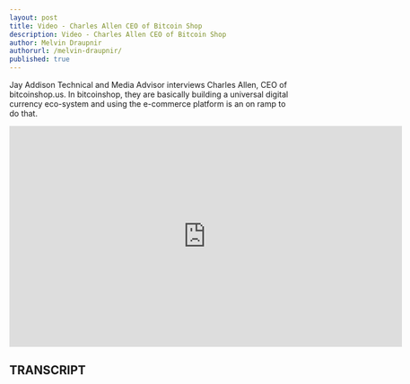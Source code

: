 ```yaml
---
layout: post
title: Video - Charles Allen CEO of Bitcoin Shop
description: Video - Charles Allen CEO of Bitcoin Shop
author: Melvin Draupnir
authorurl: /melvin-draupnir/
published: true
---
```


<p>Jay Addison Technical and Media Advisor interviews Charles Allen, CEO of bitcoinshop.us. In bitcoinshop, they are basically building a universal digital currency eco-system and using the e-commerce platform is an on ramp to do that. </p>

<center><iframe width="700" height="394" src="https://www.youtube.com/embed/2pNMaigbGcQ" frameborder="0" allowfullscreen></iframe></center>

<h2>TRANSCRIPT</h2>
